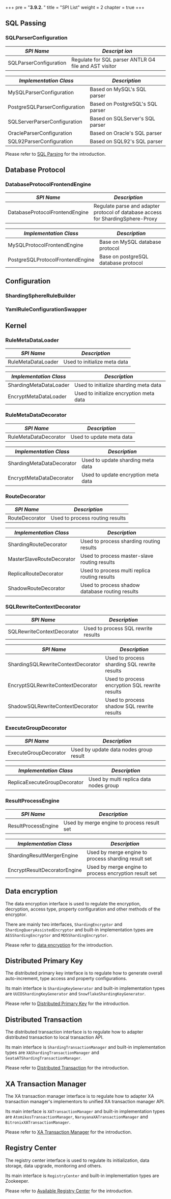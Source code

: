 +++
pre = "<b>3.9.2. </b>"
title = "SPI List"
weight = 2
chapter = true
+++

## SQL Passing

### SQLParserConfiguration

| *SPI Name*                    | *Descript ion*                                        |
| ----------------------------- | ----------------------------------------------------- |
| SQLParserConfiguration        | Regulate for SQL parser ANTLR G4 file and AST visitor |

| *Implementation Class*        | *Description*                                         |
| ----------------------------- | ----------------------------------------------------- |
| MySQLParserConfiguration      | Based on MySQL's SQL parser                           |
| PostgreSQLParserConfiguration | Based on PostgreSQL's SQL parser                      |
| SQLServerParserConfiguration  | Based on SQLServer's SQL parser                       |
| OracleParserConfiguration     | Based on Oracle's SQL parser                          |
| SQL92ParserConfiguration      | Based on SQL92's SQL parser                           |

Please refer to [SQL Parsing](/en/features/sharding/principle/parse/) for the introduction.

## Database Protocol

### DatabaseProtocolFrontendEngine

| *SPI Name*                       | *Description*                                                                   |
| -------------------------------- | ------------------------------------------------------------------------------- |
| DatabaseProtocolFrontendEngine   | Regulate parse and adapter protocol of database access for ShardingSphere-Proxy |

| *Implementation Class*           | *Description*                                                                   |
| -------------------------------- | ------------------------------------------------------------------------------- |
| MySQLProtocolFrontendEngine      | Base on MySQL database protocol                                                 |
| PostgreSQLProtocolFrontendEngine | Base on postgreSQL database protocol                                            |

## Configuration

### ShardingSphereRuleBuilder

### YamlRuleConfigurationSwapper

## Kernel

### RuleMetaDataLoader

| *SPI Name*             | *Description*                           |
| ---------------------- | --------------------------------------- |
| RuleMetaDataLoader     | Used to initialize meta data            |

| *Implementation Class* | *Description*                           |
| ---------------------- | --------------------------------------- |
| ShardingMetaDataLoader | Used to initialize sharding meta data   |
| EncryptMetaDataLoader  | Used to initialize encryption meta data |

### RuleMetaDataDecorator

| *SPI Name*                | *Description*                        |
| ------------------------- | ------------------------------------ |
| RuleMetaDataDecorator     | Used to update meta data             |

| *Implementation Class*    | *Description*                        |
| ------------------------- | ------------------------------------ |
| ShardingMetaDataDecorator | Used to update sharding meta data    |
| EncryptMetaDataDecorator  | Used to update encryption meta data  |

### RouteDecorator

| *SPI Name*                | *Description*                                   |
| ------------------------- | ----------------------------------------------- |
| RouteDecorator            | Used to process routing results                 |

| *Implementation Class*    | *Description*                                   |
| ------------------------- | ----------------------------------------------- |
| ShardingRouteDecorator    | Used to process sharding routing results        |
| MasterSlaveRouteDecorator | Used to process master-slave routing results    |
| ReplicaRouteDecorator     | Used to process multi replica routing results   |
| ShadowRouteDecorator      | Used to process shadow database routing results |

### SQLRewriteContextDecorator

| *SPI Name*                         | *Description*                                  |
| ---------------------------------- | ---------------------------------------------- |
| SQLRewriteContextDecorator         | Used to process SQL rewrite results            |

| *SPI Name*                         | *Description*                                  |
| ---------------------------------- | ---------------------------------------------- |
| ShardingSQLRewriteContextDecorator | Used to process sharding SQL rewrite results   |
| EncryptSQLRewriteContextDecorator  | Used to process encryption SQL rewrite results |
| ShadowSQLRewriteContextDecorator   | Used to process shadow SQL rewrite results     |

### ExecuteGroupDecorator

| *SPI Name*                   | *Description*                          |
| ---------------------------- | -------------------------------------- |
| ExecuteGroupDecorator        | Used by update data nodes group result |

| *Implementation Class*       | *Description*                          |
| ---------------------------- | -------------------------------------- |
| ReplicaExecuteGroupDecorator | Used by multi replica data nodes group |

### ResultProcessEngine

| *SPI Name*                   | *Description*                                         |
| ---------------------------- | ----------------------------------------------------- |
| ResultProcessEngine          | Used by merge engine to process result set            |

| *Implementation Class*       | *Description*                                         |
| ---------------------------- | ----------------------------------------------------- |
| ShardingResultMergerEngine   | Used by merge engine to process sharding result set   |
| EncryptResultDecoratorEngine | Used by merge engine to process encryption result set |


## Data encryption

The data encryption interface is used to regulate the encryption, decryption, access type, property configuration and other methods of the encryptor.

There are mainly two interfaces, `ShardingEncryptor` and `ShardingQueryAssistedEncryptor` and built-in implementation types are `AESShardingEncryptor` and `MD5ShardingEncryptor`. 

Please refer to [data encryption](/en/features/orchestration/encrypt/) for the introduction.

## Distributed Primary Key

The distributed primary key interface is to regulate how to generate overall auto-increment, type access and property configurations.

Its main interface is `ShardingKeyGenerator` and built-in implementation types are `UUIDShardingKeyGenerator` and `SnowflakeShardingKeyGenerator`.

Please refer to [Distributed Primary Key](/en/features/sharding/other-features/key-generator/) for the introduction.

## Distributed Transaction

The distributed transaction interface is to regulate how to adapter distributed transaction to local transaction API.

Its main interface is `ShardingTransactionManager` and built-in implementation types are `XAShardingTransactionManager` and `SeataATShardingTransactionManager`.

Please refer to [Distributed Transaction](/en/features/transaction/) for the introduction.

## XA Transaction Manager

The XA transaction manager interface is to regulate how to adapter XA transaction manager's implementors to unified XA transaction manager API.

Its main interface is `XATransactionManager` and built-in implementation types are `AtomikosTransactionManager`, `NarayanaXATransactionManager` and `BitronixXATransactionManager`.

Please refer to [XA Transaction Manager](/en/features/concept/2pc-xa-transaction/) for the introduction.

## Registry Center

The registry center interface is used to regulate its initialization, data storage, data upgrade, monitoring and others.

Its main interface is `RegistryCenter` and built-in implementation types are Zookeeper.

Please refer to [Available Registry Center](/en/features/orchestration/supported-registry-repo/) for the introduction.

